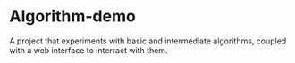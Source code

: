 # Algorithm-demo

A project that experiments with basic and intermediate algorithms, coupled with a web interface to interract with them.

